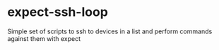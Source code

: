 # expect-ssh-loop
Simple set of scripts to ssh to devices in a list and perform commands against them with expect
